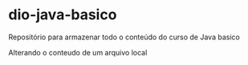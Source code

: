 # dio-java-basico
Repositório para armazenar todo o conteúdo do curso de Java basico

Alterando o conteudo de um arquivo local
